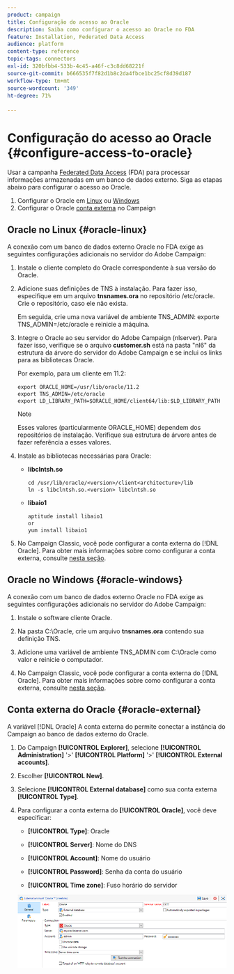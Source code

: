 ```yaml
---
product: campaign
title: Configuração do acesso ao Oracle
description: Saiba como configurar o acesso ao Oracle no FDA
feature: Installation, Federated Data Access
audience: platform
content-type: reference
topic-tags: connectors
exl-id: 320bfbb4-533b-4c45-a46f-c3c8dd68221f
source-git-commit: b666535f7f82d1b8c2da4fbce1bc25cf8d39d187
workflow-type: tm+mt
source-wordcount: '349'
ht-degree: 71%

---
```


# Configuração do acesso ao Oracle {#configure-access-to-oracle}



Usar a campanha [Federated Data Access](../../installation/using/about-fda.md) (FDA) para processar informações armazenadas em um banco de dados externo. Siga as etapas abaixo para configurar o acesso ao Oracle.

1. Configurar o Oracle em [Linux](#oracle-linux) ou [Windows](#azure-windows)
1. Configurar o Oracle [conta externa](#oracle-external) no Campaign

## Oracle no Linux {#oracle-linux}

A conexão com um banco de dados externo Oracle no FDA exige as seguintes configurações adicionais no servidor do Adobe Campaign:

1. Instale o cliente completo do Oracle correspondente à sua versão do Oracle.
1. Adicione suas definições de TNS à instalação. Para fazer isso, especifique em um arquivo **tnsnames.ora** no repositório /etc/oracle. Crie o repositório, caso ele não exista.

   Em seguida, crie uma nova variável de ambiente TNS_ADMIN: exporte TNS_ADMIN=/etc/oracle e reinicie a máquina.

1. Integre o Oracle ao seu servidor do Adobe Campaign (nlserver). Para fazer isso, verifique se o arquivo **customer.sh** está na pasta &quot;nl6&quot; da estrutura da árvore do servidor do Adobe Campaign e se inclui os links para as bibliotecas Oracle.

   Por exemplo, para um cliente em 11.2:

   ```
   export ORACLE_HOME=/usr/lib/oracle/11.2
   export TNS_ADMIN=/etc/oracle
   export LD_LIBRARY_PATH=$ORACLE_HOME/client64/lib:$LD_LIBRARY_PATH
   ```

   >[!NOTE]
   >
   >Esses valores (particularmente ORACLE_HOME) dependem dos repositórios de instalação. Verifique sua estrutura de árvore antes de fazer referência a esses valores.

1. Instale as bibliotecas necessárias para Oracle:

   * **libclntsh.so**

     ```
     cd /usr/lib/oracle/<version>/client<architecture>/lib
     ln -s libclntsh.so.<version> libclntsh.so
     ```

   * **libaio1**

     ```
     aptitude install libaio1
     or
     yum install libaio1
     ```

1. No Campaign Classic, você pode configurar a conta externa do [!DNL Oracle]. Para obter mais informações sobre como configurar a conta externa, consulte [nesta seção](#oracle-external).

## Oracle no Windows {#oracle-windows}

A conexão com um banco de dados externo Oracle no FDA exige as seguintes configurações adicionais no servidor do Adobe Campaign:

1. Instale o software cliente Oracle.

1. Na pasta C:\Oracle, crie um arquivo **tnsnames.ora** contendo sua definição TNS.

1. Adicione uma variável de ambiente TNS_ADMIN com C:\Oracle como valor e reinicie o computador.

1. No Campaign Classic, você pode configurar a conta externa do [!DNL Oracle]. Para obter mais informações sobre como configurar a conta externa, consulte [nesta seção](#oracle-external).

## Conta externa do Oracle {#oracle-external}

A variável [!DNL Oracle] A conta externa do permite conectar a instância do Campaign ao banco de dados externo do Oracle.

1. Do Campaign **[!UICONTROL Explorer]**, selecione **[!UICONTROL Administration]** &#39;>&#39; **[!UICONTROL Platform]** &#39;>&#39; **[!UICONTROL External accounts]**.

1. Escolher **[!UICONTROL New]**.

1. Selecione **[!UICONTROL External database]** como sua conta externa **[!UICONTROL Type]**.

1. Para configurar a conta externa do **[!UICONTROL Oracle]**, você deve especificar:

   * **[!UICONTROL Type]**: Oracle

   * **[!UICONTROL Server]**: Nome do DNS

   * **[!UICONTROL Account]**: Nome do usuário

   * **[!UICONTROL Password]**: Senha da conta do usuário

   * **[!UICONTROL Time zone]**: Fuso horário do servidor

   ![](assets/oracle_config.png)
